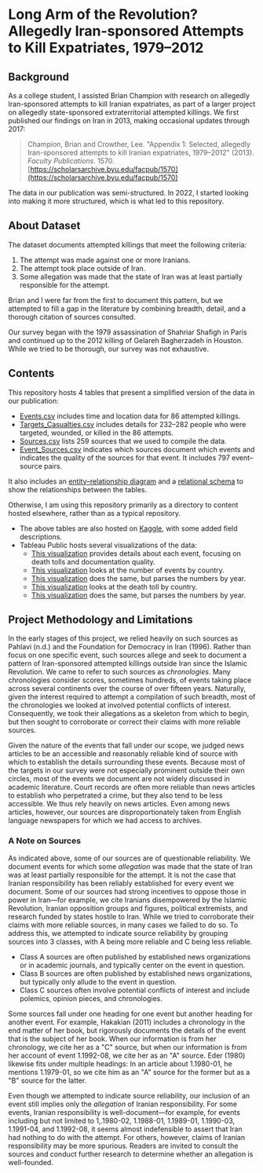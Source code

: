 # Long Arm of the Revolution? Allegedly Iran-sponsored Attempts to Kill Expatriates, 1979–2012

## Background

As a college student, I assisted Brian Champion with research on allegedly Iran-sponsored attempts to kill Iranian expatriates, as part of a larger project on allegedly state-sponsored extraterritorial attempted killings. We first published our findings on Iran in 2013, making occasional updates through 2017:

> Champion, Brian and Crowther, Lee. "Appendix 1: Selected, allegedly Iran-sponsored attempts to kill Iranian expatriates, 1979–2012" (2013). *Faculty Publications*. 1570. [https://scholarsarchive.byu.edu/facpub/1570](https://scholarsarchive.byu.edu/facpub/1570)

The data in our publication was semi-structured. In 2022, I started looking into making it more structured, which is what led to this repository.

## About Dataset

The dataset documents attempted killings that meet the following criteria:

1. The attempt was made against one or more Iranians.
2. The attempt took place outside of Iran.
3. Some allegation was made that the state of Iran was at least partially responsible for the attempt.

Brian and I were far from the first to document this pattern, but we attempted to fill a gap in the literature by combining breadth, detail, and a thorough citation of sources consulted.

Our survey began with the 1979 assassination of Shahriar Shafigh in Paris and continued up to the 2012 killing of Gelareh Bagherzadeh in Houston. While we tried to be thorough, our survey was not exhaustive.

## Contents

This repository hosts 4 tables that present a simplified version of the data in our publication:

* [Events.csv](https://github.com/crowtherln/long-arm-of-the-revolution/blob/main/dataset/Events.csv) includes time and location data for 86 attempted killings.
* [Targets_Casualties.csv](https://github.com/crowtherln/long-arm-of-the-revolution/blob/main/dataset/Targets_Casualties.csv) includes details for 232–282 people who were targeted, wounded, or killed in the 86 attempts.
* [Sources.csv](https://github.com/crowtherln/long-arm-of-the-revolution/blob/main/dataset/Sources.csv) lists 259 sources that we used to compile the data.
* [Event_Sources.csv](https://github.com/crowtherln/long-arm-of-the-revolution/blob/main/dataset/Event_Sources.csv) indicates which sources document which events and indicates the quality of the sources for that event. It includes 797 event–source pairs.

It also includes an [entity–relationship diagram](https://github.com/crowtherln/long-arm-of-the-revolution/blob/main/schema/long-arm-of-the-revolution_er-diagram.png) and a [relational schema](https://github.com/crowtherln/long-arm-of-the-revolution/blob/main/schema/long-arm-of-the-revolution_relational-schema.png) to show the relationships between the tables.

Otherwise, I am using this repository primarily as a directory to content hosted elsewhere, rather than as a typical repository.

* The above tables are also hosted on [Kaggle](https://www.kaggle.com/datasets/crowtherln/long-arm-of-the-revolution), with some added field descriptions.
* Tableau Public hosts several visualizations of the data:
  * [This visualization](https://public.tableau.com/views/LongArmoftheRevolutionMinimumDeathTollandDocumentationRating/Sheet1?:language=en-US&:display_count=n&:origin=viz_share_link) provides details about each event, focusing on death tolls and documentation quality.
  * [This visualization](https://public.tableau.com/views/LongArmoftheRevolutionTotalEventsbyCountry/Events?:language=en-US&:display_count=n&:origin=viz_share_link) looks at the number of events by country.
  * [This visualization](https://public.tableau.com/views/LongArmoftheRevolutionTotalEventsbyCountryandYear/EventsbyYear?:language=en-US&:display_count=n&:origin=viz_share_link) does the same, but parses the numbers by year.
  * [This visualization](https://public.tableau.com/views/LongArmoftheRevolutionDeathTollbyCountry/DeathToll?:language=en-US&:display_count=n&:origin=viz_share_link) looks at the death toll by country.
  * [This visualization](https://public.tableau.com/views/LongArmoftheRevolutionDeathTollbyCountryandYear/DeathTollbyYear?:language=en-US&:display_count=n&:origin=viz_share_link) does the same, but parses the numbers by year.

## Project Methodology and Limitations

In the early stages of this project, we relied heavily on such sources as Pahlavi (n.d.) and the Foundation for Democracy in Iran (1996). Rather than focus on one specific event, such sources allege and seek to document a pattern of Iran-sponsored attempted killings outside Iran since the Islamic Revolution. We came to refer to such sources as *chronologies*. Many chronologies consider scores, sometimes hundreds, of events taking place across several continents over the course of over fifteen years. Naturally, given the interest required to attempt a compilation of such breadth, most of the chronologies we looked at involved potential conflicts of interest. Consequently, we took their allegations as a skeleton from which to begin, but then sought to corroborate or correct their claims with more reliable sources.

Given the nature of the events that fall under our scope, we judged news articles to be an accessible and reasonably reliable kind of source with which to establish the details surrounding these events. Because most of the targets in our survey were not especially prominent outside their own circles, most of the events we document are not widely discussed in academic literature. Court records are often more reliable than news articles to establish who perpetrated a crime, but they also tend to be less accessible. We thus rely heavily on news articles. Even among news articles, however, our sources are disproportionately taken from English language newspapers for which we had access to archives.

### A Note on Sources

As indicated above, some of our sources are of questionable reliability. We document events for which some *allegation* was made that the state of Iran was at least partially responsible for the attempt. It is not the case that Iranian responsibility has been reliably established for every event we document. Some of our sources had strong incentives to oppose those in power in Iran—for example, we cite Iranians disempowered by the Islamic Revolution, Iranian opposition groups and figures, political extremists, and research funded by states hostile to Iran. While we tried to corroborate their claims with more reliable sources, in many cases we failed to do so. To address this, we attempted to indicate source reliability by grouping sources into 3 classes, with A being more reliable and C being less reliable.

* Class A sources are often published by established news organizations or in academic journals, and typically center on the event in question.
* Class B sources are often published by established news organizations, but typically only allude to the event in question.
* Class C sources often involve potential conflicts of interest and include polemics, opinion pieces, and chronologies.

Some sources fall under one heading for one event but another heading for another event. For example, Hakakian (2011) includes a chronology in the end matter of her book, but rigorously documents the details of the event that is the subject of her book. When our information is from her chronology, we cite her as a "C" source, but when our information is from her account of event 1.1992-08, we cite her as an "A" source. Eder (1980) likewise fits under multiple headings: In an article about 1.1980-01, he mentions 1.1979-01, so we cite him as an "A" source for the former but as a "B" source for the latter.

Even though we attempted to indicate source reliability, our inclusion of an event still implies only the *allegation* of Iranian responsibility. For some events, Iranian responsibility is well-document—for example, for events including but not limited to 1,.1980-02, 1.1988-01, 1.1989-01, 1.1990-03, 1.1991-04, and 1.1992-08, it seems almost indefensible to assert that Iran had nothing to do with the attempt. For others, however, claims of Iranian responsibility may be more spurious. Readers are invited to consult the sources and conduct further research to determine whether an allegation is well-founded.
